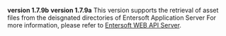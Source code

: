 **version 1.7.9b**
**version 1.7.9a**
This version supports the retrieval of asset files from the deisgnated directories of Entersoft Application Server
For more information, please refer to [Entersoft WEB API Server](http://developer.entersoft.gr/eswebapi/#/installation/es02wapis). 
